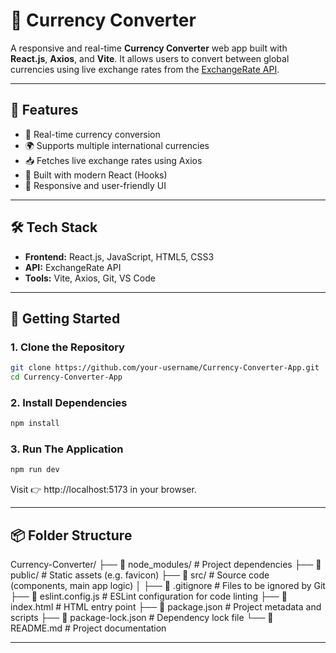 # 💱 Currency Converter

A responsive and real-time **Currency Converter** web app built with **React.js**, **Axios**, and **Vite**. It allows users to convert between global currencies using live exchange rates from the [ExchangeRate API](https://www.exchangerate-api.com/).

---

## 🌟 Features

- 🔄 Real-time currency conversion
- 🌍 Supports multiple international currencies
- 📥 Fetches live exchange rates using Axios
- 🔧 Built with modern React (Hooks)
- 📱 Responsive and user-friendly UI

---

## 🛠️ Tech Stack

- **Frontend:** React.js, JavaScript, HTML5, CSS3
- **API:** ExchangeRate API
- **Tools:** Vite, Axios, Git, VS Code

---

## 🚀 Getting Started

### 1. Clone the Repository

```bash
git clone https://github.com/your-username/Currency-Converter-App.git
cd Currency-Converter-App
```

### 2. Install Dependencies

```bash
npm install
```

### 3. Run The Application

```bash
npm run dev
```
Visit 👉 http://localhost:5173 in your browser.

---

## 📦 Folder Structure

Currency-Converter/
├── 📁 node_modules/           # Project dependencies
├── 📁 public/                 # Static assets (e.g. favicon)
├── 📁 src/                    # Source code (components, main app logic)
│
├── 📄 .gitignore              # Files to be ignored by Git
├── 📄 eslint.config.js        # ESLint configuration for code linting
├── 📄 index.html              # HTML entry point
├── 📄 package.json            # Project metadata and scripts
├── 📄 package-lock.json       # Dependency lock file
└── 📄 README.md               # Project documentation

---



